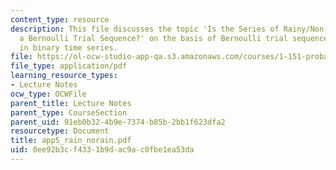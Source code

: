 ```yaml
---
content_type: resource
description: This file discusses the topic 'Is the Series of Rainy/Non-Rainy Days
  a Bernoulli Trial Sequence?' on the basis of Bernoulli trial sequence and dependence
  in binary time series.
file: https://ol-ocw-studio-app-qa.s3.amazonaws.com/courses/1-151-probability-and-statistics-in-engineering-spring-2005/0ee92b3cf4331b9dac9ac0fbe1ea53da_app5_rain_norain.pdf
file_type: application/pdf
learning_resource_types:
- Lecture Notes
ocw_type: OCWFile
parent_title: Lecture Notes
parent_type: CourseSection
parent_uid: 91eb0b32-4b9e-7374-b85b-2bb1f623dfa2
resourcetype: Document
title: app5_rain_norain.pdf
uid: 0ee92b3c-f433-1b9d-ac9a-c0fbe1ea53da
---
```

